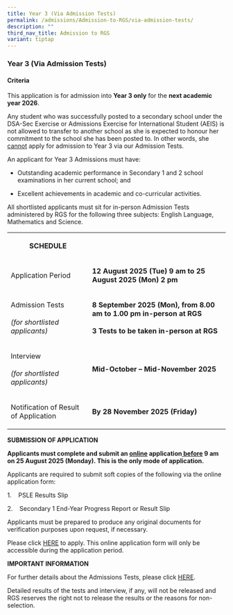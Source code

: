 ```yaml
---
title: Year 3 (Via Admission Tests)
permalink: /admissions/Admission-to-RGS/via-admission-tests/
description: ""
third_nav_title: Admission to RGS
variant: tiptap
---
```

<h3><strong>Year 3 (Via Admission Tests)</strong></h3>
<h4><strong>Criteria</strong></h4>
<p>This application is for admission into <strong>Year 3 only</strong> for
the <strong>next academic year 2026</strong>.</p>
<p>Any student who was successfully posted to a secondary school under the
DSA-Sec Exercise or Admissions Exercise for International Student (AEIS)
is not allowed to transfer to another school as she is expected to honour
her commitment to the school she has been posted to. In other words, she <u>cannot</u> apply
for admission to Year 3 via our Admission Tests.</p>
<p>An applicant for Year 3 Admissions must have:</p>
<ul data-tight="true" class="tight">
<li>
<p>Outstanding academic performance in Secondary 1 and 2 school examinations
in her current school; and</p>
</li>
<li>
<p>Excellent achievements in academic and co-curricular activities.&nbsp;</p>
</li>
</ul>
<p>All shortlisted applicants must sit for in-person Admission Tests administered
by RGS for the following three subjects: English Language, Mathematics
and Science.</p>
<table style="minWidth: 50px">
<colgroup>
<col>
<col>
</colgroup>
<tbody>
<tr>
<th rowspan="1" colspan="1">
<p><strong>SCHEDULE</strong>
</p>
</th>
<th rowspan="1" colspan="1">
<p></p>
</th>
</tr>
<tr>
<td rowspan="1" colspan="1">
<p>Application Period</p>
</td>
<td rowspan="1" colspan="1">
<p><strong>12 August 2025 (Tue) 9 am to 25 August 2025 (Mon) 2 pm</strong>
</p>
</td>
</tr>
<tr>
<td rowspan="1" colspan="1">
<p>Admission Tests
<br>
<br><em>(for shortlisted applicants)</em>
</p>
</td>
<td rowspan="1" colspan="1">
<p><strong>8 September 2025 (Mon), from 8.00 am to 1.00 pm in-person at RGS</strong> 
<br>
<br><strong>3 Tests to be taken in-person at RGS</strong>
</p>
</td>
</tr>
<tr>
<td rowspan="1" colspan="1">
<p>Interview
<br>
<br><em>(for shortlisted applicants)</em>
</p>
</td>
<td rowspan="1" colspan="1">
<p><strong>Mid-October – Mid-November 2025</strong>
</p>
</td>
</tr>
<tr>
<td rowspan="1" colspan="1">
<p>Notification of Result of Application</p>
</td>
<td rowspan="1" colspan="1">
<p><strong>By 28 November 2025 (Friday)</strong>
</p>
</td>
</tr>
</tbody>
</table>
<p><strong>SUBMISSION OF APPLICATION</strong>
</p>
<p><strong>Applicants must complete and submit an <u>online</u> application<u> before</u> 9 am on 25 August 2025 (Monday). This is the only mode of application.</strong>
</p>
<p>Applicants are required to submit soft copies of the following via the
online application form:</p>
<p>1.&nbsp;&nbsp;&nbsp; PSLE Results Slip</p>
<p>2.&nbsp;&nbsp;&nbsp; Secondary 1 End-Year Progress Report or Result Slip</p>
<p>Applicants must be prepared to produce any original documents for verification
purposes upon request, if necessary.</p>
<p>Please click <a href="https://form.gov.sg/67d1322814ef0505bb1c5c23" rel="noopener noreferrer nofollow" target="_blank">HERE</a> to
apply. This online application form will only be accessible during the
application period.</p>
<p><strong>IMPORTANT INFORMATION</strong>
</p>
<p>For further details about the Admissions Tests, please click <a href="/files/2025_Y3_Admission_Webpage_info_ENT__120325__3_.pdf" rel="noopener noreferrer nofollow" target="_blank">HERE</a>.</p>
<p>Detailed results of the tests and interview, if any, will not be released
and RGS reserves the right not to release the results or the reasons for
non-selection.</p>